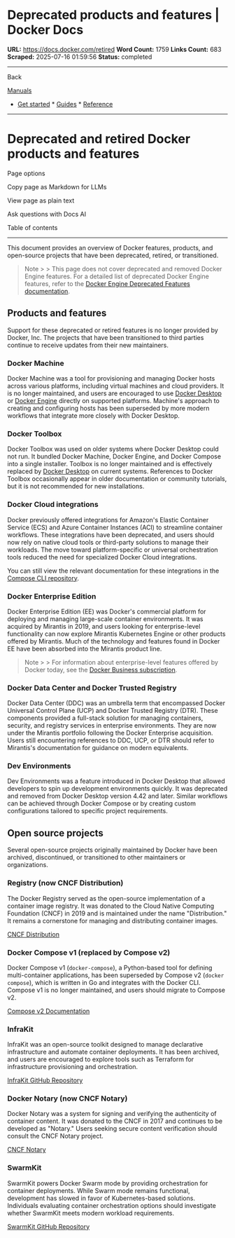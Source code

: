 # Deprecated products and features | Docker Docs

**URL:** https://docs.docker.com/retired
**Word Count:** 1759
**Links Count:** 683
**Scraped:** 2025-07-16 01:59:56
**Status:** completed

---

Back

[Manuals](https://docs.docker.com/manuals/)

  * [Get started](https://docs.docker.com/get-started/)   * [Guides](https://docs.docker.com/guides/)   * [Reference](https://docs.docker.com/reference/)

* * *

# Deprecated and retired Docker products and features

Page options

Copy page as Markdown for LLMs

View page as plain text

Ask questions with Docs AI

Table of contents

* * *

This document provides an overview of Docker features, products, and open-source projects that have been deprecated, retired, or transitioned.

> Note >  > This page does not cover deprecated and removed Docker Engine features. For a detailed list of deprecated Docker Engine features, refer to the [Docker Engine Deprecated Features documentation](https://docs.docker.com/engine/deprecated/).

## Products and features

Support for these deprecated or retired features is no longer provided by Docker, Inc. The projects that have been transitioned to third parties continue to receive updates from their new maintainers.

### Docker Machine

Docker Machine was a tool for provisioning and managing Docker hosts across various platforms, including virtual machines and cloud providers. It is no longer maintained, and users are encouraged to use [Docker Desktop](https://docs.docker.com/desktop/) or [Docker Engine](https://docs.docker.com/engine/) directly on supported platforms. Machine's approach to creating and configuring hosts has been superseded by more modern workflows that integrate more closely with Docker Desktop.

### Docker Toolbox

Docker Toolbox was used on older systems where Docker Desktop could not run. It bundled Docker Machine, Docker Engine, and Docker Compose into a single installer. Toolbox is no longer maintained and is effectively replaced by [Docker Desktop](https://docs.docker.com/desktop/) on current systems. References to Docker Toolbox occasionally appear in older documentation or community tutorials, but it is not recommended for new installations.

### Docker Cloud integrations

Docker previously offered integrations for Amazon's Elastic Container Service \(ECS\) and Azure Container Instances \(ACI\) to streamline container workflows. These integrations have been deprecated, and users should now rely on native cloud tools or third-party solutions to manage their workloads. The move toward platform-specific or universal orchestration tools reduced the need for specialized Docker Cloud integrations.

You can still view the relevant documentation for these integrations in the [Compose CLI repository](https://github.com/docker-archive/compose-cli/tree/main/docs).

### Docker Enterprise Edition

Docker Enterprise Edition \(EE\) was Docker's commercial platform for deploying and managing large-scale container environments. It was acquired by Mirantis in 2019, and users looking for enterprise-level functionality can now explore Mirantis Kubernetes Engine or other products offered by Mirantis. Much of the technology and features found in Docker EE have been absorbed into the Mirantis product line.

> Note >  > For information about enterprise-level features offered by Docker today, see the [Docker Business subscription](https://docs.docker.com/subscription/details/#docker-business).

### Docker Data Center and Docker Trusted Registry

Docker Data Center \(DDC\) was an umbrella term that encompassed Docker Universal Control Plane \(UCP\) and Docker Trusted Registry \(DTR\). These components provided a full-stack solution for managing containers, security, and registry services in enterprise environments. They are now under the Mirantis portfolio following the Docker Enterprise acquisition. Users still encountering references to DDC, UCP, or DTR should refer to Mirantis's documentation for guidance on modern equivalents.

### Dev Environments

Dev Environments was a feature introduced in Docker Desktop that allowed developers to spin up development environments quickly. It was deprecated and removed from Docker Desktop version 4.42 and later. Similar workflows can be achieved through Docker Compose or by creating custom configurations tailored to specific project requirements.

## Open source projects

Several open-source projects originally maintained by Docker have been archived, discontinued, or transitioned to other maintainers or organizations.

### Registry \(now CNCF Distribution\)

The Docker Registry served as the open-source implementation of a container image registry. It was donated to the Cloud Native Computing Foundation \(CNCF\) in 2019 and is maintained under the name "Distribution." It remains a cornerstone for managing and distributing container images.

[CNCF Distribution](https://github.com/distribution/distribution)

### Docker Compose v1 \(replaced by Compose v2\)

Docker Compose v1 \(`docker-compose`\), a Python-based tool for defining multi-container applications, has been superseded by Compose v2 \(`docker compose`\), which is written in Go and integrates with the Docker CLI. Compose v1 is no longer maintained, and users should migrate to Compose v2.

[Compose v2 Documentation](https://docs.docker.com/compose/)

### InfraKit

InfraKit was an open-source toolkit designed to manage declarative infrastructure and automate container deployments. It has been archived, and users are encouraged to explore tools such as Terraform for infrastructure provisioning and orchestration.

[InfraKit GitHub Repository](https://github.com/docker/infrakit)

### Docker Notary \(now CNCF Notary\)

Docker Notary was a system for signing and verifying the authenticity of container content. It was donated to the CNCF in 2017 and continues to be developed as "Notary." Users seeking secure content verification should consult the CNCF Notary project.

[CNCF Notary](https://github.com/notaryproject/notary)

### SwarmKit

SwarmKit powers Docker Swarm mode by providing orchestration for container deployments. While Swarm mode remains functional, development has slowed in favor of Kubernetes-based solutions. Individuals evaluating container orchestration options should investigate whether SwarmKit meets modern workload requirements.

[SwarmKit GitHub Repository](https://github.com/docker/swarmkit)